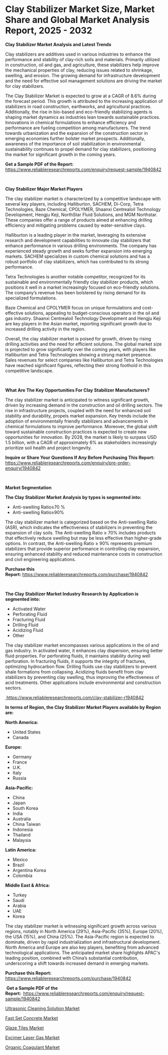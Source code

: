 <p><h1>Clay Stabilizer Market Size, Market Share and Global Market Analysis Report, 2025 - 2032</h1></p><p><strong>Clay Stabilizer Market Analysis and Latest Trends</strong></p>
<p><p>Clay stabilizers are additives used in various industries to enhance the performance and stability of clay-rich soils and materials. Primarily utilized in construction, oil and gas, and agriculture, these stabilizers help improve the mechanical properties of clay, reducing issues related to shrinkage, swelling, and erosion. The growing demand for infrastructure development and the need for effective soil management solutions are driving the market for clay stabilizers.</p><p>The Clay Stabilizer Market is expected to grow at a CAGR of 8.6% during the forecast period. This growth is attributed to the increasing application of stabilizers in road construction, earthworks, and agricultural practices. Additionally, the rise in bio-based and eco-friendly stabilizing agents is shaping market dynamics as industries lean towards sustainable practices. Innovations in chemical formulations to enhance efficiency and performance are fueling competition among manufacturers. The trend towards urbanization and the expansion of the construction sector in emerging economies further bolster market prospects. Additionally, awareness of the importance of soil stabilization in environmental sustainability continues to propel demand for clay stabilizers, positioning the market for significant growth in the coming years.</p></p>
<p><strong>Get a Sample PDF of the Report:&nbsp;</strong> <a href="https://www.reliableresearchreports.com/enquiry/request-sample/1940842?utm_campaign=123&utm_medium=2&utm_source=Github&utm_content=ia&utm_term=02042025&utm_id=clay-stabilizer">https://www.reliableresearchreports.com/enquiry/request-sample/1940842</a></p>
<p>&nbsp;</p>
<p><strong>Clay Stabilizer Major Market Players</strong></p>
<p><p>The clay stabilizer market is characterized by a competitive landscape with several key players, including Halliburton, SACHEM, Di-Corp, Tetra Technologies, Baze Chemical, CPOLYMER, Shaanxi Centrealoil Technology Development, Hengju Keji, NorthStar Fluid Solutions, and MGM Northstar. These companies offer a range of products aimed at enhancing drilling efficiency and mitigating problems caused by water-sensitive clays.</p><p>Halliburton is a leading player in the market, leveraging its extensive research and development capabilities to innovate clay stabilizers that enhance performance in various drilling environments. The company has experienced steady growth and seeks further expansion into emerging markets. SACHEM specializes in custom chemical solutions and has a robust portfolio of clay stabilizers, which has contributed to its strong performance. </p><p>Tetra Technologies is another notable competitor, recognized for its sustainable and environmentally friendly clay stabilizer products, which positions it well in a market increasingly focused on eco-friendly solutions. The company’s revenue has been bolstered by rising demand for its specialized formulations.</p><p>Baze Chemical and CPOLYMER focus on unique formulations and cost-effective solutions, appealing to budget-conscious operators in the oil and gas industry. Shaanxi Centrealoil Technology Development and Hengju Keji are key players in the Asian market, reporting significant growth due to increased drilling activity in the region.</p><p>Overall, the clay stabilizer market is poised for growth, driven by rising drilling activities and the need for efficient solutions. The global market size is projected to grow significantly over the coming years, with players like Halliburton and Tetra Technologies showing a strong market presence. Sales revenues for select companies like Halliburton and Tetra Technologies have reached significant figures, reflecting their strong foothold in this competitive landscape.</p></p>
<p>&nbsp;</p>
<p><strong>What Are The Key Opportunities For Clay Stabilizer Manufacturers?</strong></p>
<p><p>The clay stabilizer market is anticipated to witness significant growth, driven by increasing demand in the construction and oil drilling sectors. The rise in infrastructure projects, coupled with the need for enhanced soil stability and durability, propels market expansion. Key trends include the adoption of environmentally friendly stabilizers and advancements in chemical formulations to improve performance. Moreover, the global shift toward sustainable construction practices is expected to create new opportunities for innovation. By 2028, the market is likely to surpass USD 1.5 billion, with a CAGR of approximately 6% as stakeholders increasingly prioritize soil health and project longevity.</p></p>
<p><strong>Inquire or Share Your Questions If Any Before Purchasing This Report:</strong> <a href="https://www.reliableresearchreports.com/enquiry/pre-order-enquiry/1940842?utm_campaign=123&utm_medium=2&utm_source=Github&utm_content=ia&utm_term=02042025&utm_id=clay-stabilizer">https://www.reliableresearchreports.com/enquiry/pre-order-enquiry/1940842</a></p>
<p>&nbsp;</p>
<p><strong>Market Segmentation</strong></p>
<p><strong>The Clay Stabilizer Market Analysis by types is segmented into:</strong></p>
<p><ul><li>Anti-swelling Ratio≥70 %</li><li>Anti-swelling Ratio≥90%</li></ul></p>
<p><p>The clay stabilizer market is categorized based on the Anti-swelling Ratio (ASR), which indicates the effectiveness of stabilizers in preventing the expansion of clay soils. The Anti-swelling Ratio ≥ 70% includes products that effectively reduce swelling but may be less effective than higher-grade options. In contrast, the Anti-swelling Ratio ≥ 90% represents premium stabilizers that provide superior performance in controlling clay expansion, ensuring enhanced stability and reduced maintenance costs in construction and civil engineering applications.</p></p>
<p><strong>Purchase this Report:&nbsp;</strong><a href="https://www.reliableresearchreports.com/purchase/1940842?utm_campaign=123&utm_medium=2&utm_source=Github&utm_content=ia&utm_term=02042025&utm_id=clay-stabilizer">https://www.reliableresearchreports.com/purchase/1940842</a></p>
<p>&nbsp;</p>
<p><strong>The Clay Stabilizer Market Industry Research by Application is segmented into:</strong></p>
<p><ul><li>Activated Water</li><li>Perforating Fluid</li><li>Fracturing Fluid</li><li>Drilling Fluid</li><li>Acidizing Fluid</li><li>Other</li></ul></p>
<p><p>The clay stabilizer market encompasses various applications in the oil and gas industry. In activated water, it enhances clay dispersion, ensuring better fluid properties. For perforating fluids, it maintains stability during well perforation. In fracturing fluids, it supports the integrity of fractures, optimizing hydrocarbon flow. Drilling fluids use clay stabilizers to prevent shale formations from collapsing. Acidizing fluids benefit from clay stabilizers by preventing clay swelling, thus improving the effectiveness of acid treatments. Other applications include environmental and construction sectors.</p></p>
<p><a href="https://www.reliableresearchreports.com/clay-stabilizer-r1940842?utm_campaign=123&utm_medium=2&utm_source=Github&utm_content=ia&utm_term=02042025&utm_id=clay-stabilizer">&nbsp;https://www.reliableresearchreports.com/clay-stabilizer-r1940842</a></p>
<p><strong>In terms of Region, the Clay Stabilizer Market Players available by Region are:</strong></p>
<p>
    <p> <strong> North America: </strong>
        <ul>
            <li>United States</li>
            <li>Canada</li>
        </ul>
        </p> 
    <p> <strong> Europe: </strong>
        <ul>
            <li>Germany</li>
            <li>France</li>
            <li>U.K.</li>
            <li>Italy</li>
            <li>Russia</li>
        </ul>
        </p> 
    <p> <strong> Asia-Pacific: </strong>
        <ul>
            <li>China</li>
            <li>Japan</li>
            <li>South Korea</li>
            <li>India</li>
            <li>Australia</li>
            <li>China Taiwan</li>
            <li>Indonesia</li>
            <li>Thailand</li>
            <li>Malaysia</li>
        </ul>
        </p> 
    <p> <strong> Latin America: </strong>
        <ul>
            <li>Mexico</li>
            <li>Brazil</li>
            <li>Argentina Korea</li>
            <li>Colombia</li>
        </ul>
        </p> 
    <p> <strong> Middle East & Africa: </strong>
        <ul>
            <li>Turkey</li>
            <li>Saudi</li>
            <li>Arabia</li>
            <li>UAE</li>
            <li>Korea</li>
        </ul>
    </p>
    </p>
<p><p>The clay stabilizer market is witnessing significant growth across various regions, notably in North America (29%), Asia-Pacific (35%), Europe (20%), the USA (15%), and China (25%). The Asia-Pacific region is expected to dominate, driven by rapid industrialization and infrastructural development. North America and Europe are also key players, benefiting from advanced technological applications. The anticipated market share highlights APAC's leading position, combined with China’s substantial contribution, underscoring a shift towards increased demand in emerging markets.</p></p>
<p><strong>Purchase this Report: </strong><a href="https://www.reliableresearchreports.com/purchase/1940842?utm_campaign=123&utm_medium=2&utm_source=Github&utm_content=ia&utm_term=02042025&utm_id=clay-stabilizer">https://www.reliableresearchreports.com/purchase/1940842</a></p>
<p>&nbsp;<strong>Get a Sample PDF of the Report:&nbsp;&nbsp;</strong><a href="https://www.reliableresearchreports.com/enquiry/request-sample/1940842?utm_campaign=123&utm_medium=2&utm_source=Github&utm_content=ia&utm_term=02042025&utm_id=clay-stabilizer">https://www.reliableresearchreports.com/enquiry/request-sample/1940842</a></p>
<p><strong></strong></p>
<p><p><a href="https://github.com/jugutstam/Market-Research-Report-List-1/blob/main/ultrasonic-cleaning-solution-market.md?utm_campaign=123&utm_medium=2&utm_source=Github&utm_content=ia&utm_term=02042025&utm_id=clay-stabilizer">Ultrasonic Cleaning Solution Market</a></p><p><a href="https://github.com/moratronak3q/Market-Research-Report-List-1/blob/main/fast-set-concrete-market.md?utm_campaign=123&utm_medium=2&utm_source=Github&utm_content=ia&utm_term=02042025&utm_id=clay-stabilizer">Fast Set Concrete Market</a></p><p><a href="https://github.com/pilukypalis/Market-Research-Report-List-1/blob/main/glaze-tiles-market.md?utm_campaign=123&utm_medium=2&utm_source=Github&utm_content=ia&utm_term=02042025&utm_id=clay-stabilizer">Glaze Tiles Market</a></p><p><a href="https://github.com/reahmmunises/Market-Research-Report-List-1/blob/main/excimer-laser-gas-market.md?utm_campaign=123&utm_medium=2&utm_source=Github&utm_content=ia&utm_term=02042025&utm_id=clay-stabilizer">Excimer Laser Gas Market</a></p><p><a href="https://github.com/zakkistuey/Market-Research-Report-List-1/blob/main/organic-coagulant-market.md?utm_campaign=123&utm_medium=2&utm_source=Github&utm_content=ia&utm_term=02042025&utm_id=clay-stabilizer">Organic Coagulant Market</a></p></p>
